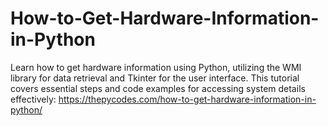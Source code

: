 # How-to-Get-Hardware-Information-in-Python
Learn how to get hardware information using Python, utilizing the WMI library for data retrieval and Tkinter for the user interface. This tutorial covers essential steps and code examples for accessing system details effectively:
https://thepycodes.com/how-to-get-hardware-information-in-python/
